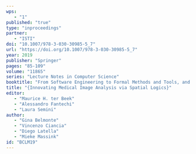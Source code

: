 ```yaml
---
wps: 
   - "1"
published: "true"
type: "inproceedings"
partner: 
   - "ISTI"
doi: "10.1007/978-3-030-30985-5_7"
url: "https://doi.org/10.1007/978-3-030-30985-5_7"
year: 2019
publisher: "Springer"
pages: "85-109"
volume: "11865"
series: "Lecture Notes in Computer Science"
booktitle: "From Software Engineering to Formal Methods and Tools, and Back"
title: "{Innovating Medical Image Analysis via Spatial Logics}"
editor: 
   - "Maurice H. ter Beek"
   - "Alessandro Fantechi"
   - "Laura Semini"
author: 
   - "Gina Belmonte"
   - "Vincenzo Ciancia"
   - "Diego Latella"
   - "Mieke Massink"
id: "BCLM19"
---
```

